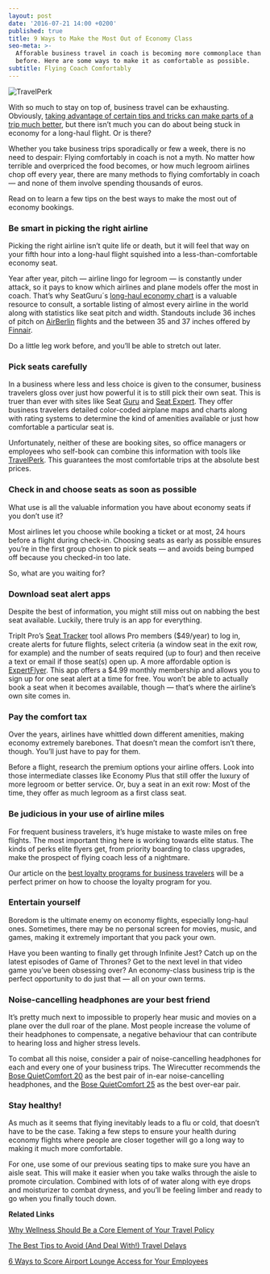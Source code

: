 ```yaml
---
layout: post
date: '2016-07-21 14:00 +0200'
published: true
title: 9 Ways to Make the Most Out of Economy Class
seo-meta: >-
  Afforable business travel in coach is becoming more commonplace than ever
  before. Here are some ways to make it as comfortable as possible.
subtitle: Flying Coach Comfortably
---
```

![TravelPerk]({{site.baseurl}}/blog-media/ae20e566-a000-4099-841c-c0fa58bc6554.png)


With so much to stay on top of, business travel can be exhausting. Obviously, [taking advantage of certain tips and tricks can make parts of a trip much better](http://travelperk.com/blog/6-ways-to-score-airport-lounge-access-for-your-employees/), but there isn’t much you can do about being stuck in economy for a long-haul flight. Or is there? 

Whether you take business trips sporadically or few a week, there is no need to despair: Flying comfortably in coach is not a myth. No matter how terrible and overpriced the food becomes, or how much legroom airlines chop off every year, there are many methods to flying comfortably in coach — and none of them involve spending thousands of euros. 

Read on to learn a few tips on the best ways to make the most out of economy bookings.

### Be smart in picking the right airline

Picking the right airline isn’t quite life or death, but it will feel that way on your fifth hour into a long-haul flight squished into a less-than-comfortable economy seat. 

Year after year, pitch — airline lingo for legroom — is constantly under attack, so it pays to know which airlines and plane models offer the most in coach. That’s why SeatGuru´s [long-haul economy chart](http://www.seatguru.com/charts/longhaul_economy.php=) is a valuable resource to consult, a sortable listing of almost every airline in the world along with statistics like seat pitch and width. Standouts include 36 inches of pitch on [AirBerlin](https://www.airberlin.com/es/site/start.php) flights and the between 35 and 37 inches offered by [Finnair](https://www.finnair.com/). 

Do a little leg work before, and you’ll be able to stretch out later.

### Pick seats carefully

In a business where less and less choice is given to the consumer, business travelers gloss over just how powerful it is to still pick their own seat. This is truer than ever with sites like Seat [Guru](http://www.seatguru.com/) and [Seat Expert](http://seatexpert.com/). They offer business travelers detailed color-coded airplane maps and charts along with rating systems to determine the kind of amenities available or just how comfortable a particular seat is. 

Unfortunately, neither of these are booking sites, so office managers or employees who self-book can combine this information with tools like [TravelPerk](http://travelperk.com/). This guarantees the most comfortable trips at the absolute best prices. 

### Check in and choose seats as soon as possible

What use is all the valuable information you have about economy seats if you don’t use it?

Most airlines let you choose while booking a ticket or at most, 24 hours before a flight during check-in. Choosing seats as early as possible ensures you’re in the first group chosen to pick seats — and avoids being bumped off because you checked-in too late. 

So, what are you waiting for? 

### Download seat alert apps

Despite the best of information, you might still miss out on nabbing the best seat available. Luckily, there truly is an app for everything.

TripIt Pro’s [Seat Tracker](https://www.tripit.com/pro?subnav=seattracker) tool allows Pro members ($49/year) to log in, create alerts for future flights, select criteria (a window seat in the exit row, for example) and the number of seats required (up to four) and then receive a text or email if those seat(s) open up. A more affordable option is [ExpertFlyer](http://www.expertflyer.com/free-program). This app offers a $4.99 monthly membership and allows you to sign up for one seat alert at a time for free. You won’t be able to actually book a seat when it becomes available, though — that’s where the airline’s own site comes in. 

### Pay the comfort tax

Over the years, airlines have whittled down different amenities, making economy extremely barebones. That doesn’t mean the comfort isn’t there, though. You’ll just have to pay for them. 

Before a flight, research the premium options your airline offers. Look into those intermediate classes like Economy Plus that still offer the luxury of more legroom or better service. Or, buy a seat in an exit row: Most of the time, they offer as much legroom as a first class seat. 

### Be judicious in your use of airline miles 

For frequent business travelers, it’s huge mistake to waste miles on free flights. The most important thing here is working towards elite status. The kinds of perks elite flyers get, from priority boarding to class upgrades, make the prospect of flying coach less of a nightmare. 

Our article on the [best loyalty programs for business travelers](http://travelperk.com/blog/the-best-loyalty-programmes-for-business-travelers/) will be a perfect primer on how to choose the loyalty program for you. 

### Entertain yourself 

Boredom is the ultimate enemy on economy flights, especially long-haul ones. Sometimes, there may be no personal screen for movies, music, and games, making it extremely important that you pack your own. 

Have you been wanting to finally get through Infinite Jest? Catch up on the latest episodes of Game of Thrones? Get to the next level in that video game you’ve been obsessing over? An economy-class business trip is the perfect opportunity to do just that — all on your own terms. 

### Noise-cancelling headphones are your best friend 

It’s pretty much next to impossible to properly hear music and movies on a plane over the dull roar of the plane. Most people increase the volume of their headphones to compensate, a negative behaviour that can contribute to hearing loss and higher stress levels.

To combat all this noise, consider a pair of noise-cancelling headphones for each and every one of your business trips. The Wirecutter recommends the [Bose QuietComfort 20](http://thewirecutter.com/reviews/best-noise-cancelling-in-ear-headphones/) as the best pair of in-ear noise-cancelling headphones, and the [Bose QuietComfort 25](http://thewirecutter.com/reviews/best-noise-cancelling-headphones/) as the best over-ear pair. 

### Stay healthy!

As much as it seems that flying inevitably leads to a flu or cold, that doesn’t have to be the case. Taking a few steps to ensure your health during economy flights where people are closer together will go a long way to making it much more comfortable. 

For one, use some of our previous seating tips to make sure you have an aisle seat. This will make it easier when you take walks through the aisle to promote circulation. Combined with lots of of water along with eye drops and moisturizer to combat dryness, and you’ll be feeling limber and ready to go when you finally touch down.

**Related Links**

[Why Wellness Should Be a Core Element of Your Travel Policy](http://travelperk.com/blog/why-wellness-should-be-a-core-element-of-your-travel-policy/)

[The Best Tips to Avoid (And Deal With!) Travel Delays](http://travelperk.com/blog/the-best-tips-to-avoid-and-deal-with-travel-delays/)

[6 Ways to Score Airport Lounge Access for Your Employees](http://travelperk.com/blog/6-ways-to-score-airport-lounge-access-for-your-employees/)


<!-- Start of Leadin Embed -->
  <script type="text/javascript" src="//js.leadin.com/js/v1/2471398.js" id="LeadinEmbed-2471398" crossorigin="use-credentials" async defer></script>
<!-- End of Leadin Embed -->

